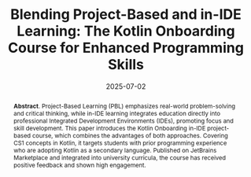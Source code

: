 ---
title: "Blending Project-Based and in-IDE Learning: The Kotlin Onboarding Course for Enhanced Programming Skills"
authors: '<i>Anastasiia Birillo, Ilya Vlasov, and Yaroslav Golubev</i>'
status: "accepted"
collection: publications
permalink: /publications/2025-07-02-kotlin-onboarding-course
date: 2025-07-02
venue: "<b>ITiCSE'25</b>"
data: 'https://plugins.jetbrains.com/plugin/21067-kotlin-onboarding-introduction'
pdf: "https://www.researchgate.net/publication/391076744_Blending_Project-Based_and_in-IDE_Learning_The_Kotlin_Onboarding_Course_for_Enhanced_Programming_Skills"
level: 'A'
counter_id: 'C18'
abstract: "<p><b>Abstract</b>. Project-Based Learning (PBL) emphasizes real-world problem-solving and critical thinking, while in-IDE learning integrates education directly into professional Integrated Development Environments (IDEs), promoting focus and skill development. This paper introduces the Kotlin Onboarding in-IDE project-based course, which combines the advantages of both approaches. Covering CS1 concepts in Kotlin, it targets students with prior programming experience who are adopting Kotlin as a secondary language. Published on JetBrains Marketplace and integrated into university curricula, the course has received positive feedback and shown high engagement.</p>"
---